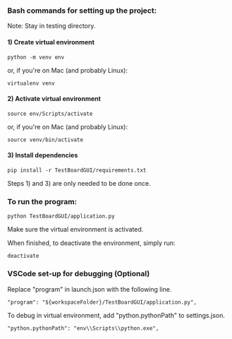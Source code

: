 ### Bash commands for setting up the project:

Note: Stay in testing directory.

#### 1) Create virtual environment

```
python -m venv env
```

or, if you're on Mac (and probably Linux):

```
virtualenv venv
```

#### 2) Activate virtual environment

```
source env/Scripts/activate
```

or, if you're on Mac (and probably Linux):

```
source venv/bin/activate
```

#### 3) Install dependencies

```
pip install -r TestBoardGUI/requirements.txt
```


Steps 1) and 3) are only needed to be done once.

### To run the program:

```
python TestBoardGUI/application.py
```
Make sure the virtual environment is activated.

When finished, to deactivate the environment, simply run:

```
deactivate
```

### VSCode set-up for debugging (Optional)

Replace "program" in launch.json with the following line.
```
"program": "${workspaceFolder}/TestBoardGUI/application.py",
```

To debug in virtual environment, add "python.pythonPath" to settings.json.
```
"python.pythonPath": "env\\Scripts\\python.exe",
```


